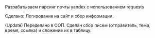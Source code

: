 Разрабатываем парсинг почты yandex с использованием requests

Сделано:
Логирование на сайт и сбор информации.

(Update) Переделано в ООП. Сделан сбор писем (отправитель, тема, время, ссылка) и сложение их в таблицу.